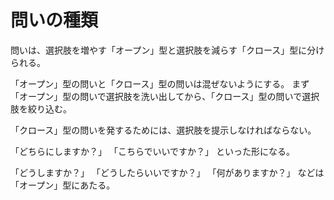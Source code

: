 # 問いの種類

問いは、選択肢を増やす「オープン」型と選択肢を減らす「クロース」型に分けられる。


「オープン」型の問いと「クロース」型の問いは混ぜないようにする。
まず「オープン」型の問いで選択肢を洗い出してから、「クロース」型の問いで選択肢を絞り込む。

「クロース」型の問いを発するためには、選択肢を提示しなければならない。

「どちらにしますか？」
「こちらでいいですか？」
といった形になる。

「どうしますか？」
「どうしたらいいですか？」
「何がありますか？」
などは「オープン」型にあたる。

